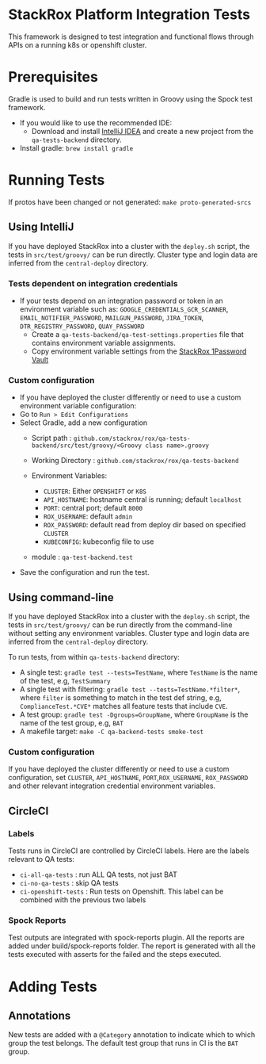# StackRox Platform Integration Tests

This framework is designed to test integration and functional flows through APIs on a running k8s or openshift cluster.

# Prerequisites
Gradle is used to build and run tests written in Groovy using the Spock test framework.

- If you would like to use the recommended IDE:
  - Download and install [IntelliJ IDEA](https://www.jetbrains.com/idea/download/)
and create a new project from the `qa-tests-backend` directory.
- Install gradle: `brew install gradle`

# Running Tests
If protos have been changed or not generated: `make proto-generated-srcs`

## Using IntelliJ
If you have deployed StackRox into a cluster with the `deploy.sh` script,
the tests in `src/test/groovy/` can be run directly. Cluster type and login data
are inferred from the `central-deploy` directory.

### Tests dependent on integration credentials
- If your tests depend on an integration password or token in an environment variable such as:
  `GOOGLE_CREDENTIALS_GCR_SCANNER`, `EMAIL_NOTIFIER_PASSWORD`,
  `MAILGUN_PASSWORD`, `JIRA_TOKEN`, `DTR_REGISTRY_PASSWORD`, `QUAY_PASSWORD`
  - Create a `qa-tests-backend/qa-test-settings.properties` file that contains environment variable assignments.
  - Copy environment variable settings from the [StackRox 1Password Vault](https://stackrox.1password.com)

### Custom configuration
- If you have deployed the cluster differently or need to use a custom environment variable configuration:
- Go to `Run > Edit Configurations`
- Select Gradle, add a new configuration
  - Script path : `github.com/stackrox/rox/qa-tests-backend/src/test/groovy/<Groovy class name>.groovy`
  - Working Directory : `github.com/stackrox/rox/qa-tests-backend`
  - Environment Variables:
    - `CLUSTER`: Either `OPENSHIFT` or `K8S`
    - `API_HOSTNAME`: hostname central is running; default `localhost`
    - `PORT`: central port; default `8000`
    - `ROX_USERNAME`: default `admin`
    - `ROX_PASSWORD`: default read from deploy dir based on specified `CLUSTER`
    - `KUBECONFIG`: kubeconfig file to use

  - module : `qa-test-backend.test`
- Save the configuration and run the test.

## Using command-line

If you have deployed StackRox into a cluster with the `deploy.sh` script,
the tests in `src/test/groovy/` can be run directly from the command-line without
setting any environment variables. Cluster type and login data
are inferred from the `central-deploy` directory.

To run tests, from within `qa-tests-backend` directory:

- A single test: `gradle test --tests=TestName`, where `TestName` is the name of the test, e.g, `TestSummary`
- A single test with filtering: `gradle test --tests=TestName.*filter*`, where `filter` is something to match in the test def string, e.g, `ComplianceTest.*CVE*` matches all feature tests that include `CVE`.
- A test group: `gradle test -Dgroups=GroupName`, where `GroupName` is the name of the test group, e.g, `BAT`
- A makefile target: `make -C qa-backend-tests smoke-test`

### Custom configuration
If you have deployed the cluster differently or need to use a custom configuration, set `CLUSTER`, `API_HOSTNAME`, `PORT`,`ROX_USERNAME`, `ROX_PASSWORD` and other relevant integration credential environment variables.

## CircleCI
### Labels
Tests runs in CircleCI are controlled by CircleCI labels. Here are the labels relevant to QA tests:
  - `ci-all-qa-tests` : run ALL QA tests, not just BAT
  - `ci-no-qa-tests` : skip QA tests
  - `ci-openshift-tests` : Run tests on Openshift. This label can be combined with the previous two labels

### Spock Reports
Test outputs are integrated with spock-reports plugin.
All the reports are added under build/spock-reports folder.
The report is generated with all the tests executed with asserts for the failed and the steps executed.

# Adding Tests
## Annotations
New tests are added with a `@Category` annotation to indicate which to which
group the test belongs. The default test group that runs in CI is the `BAT`
group.


